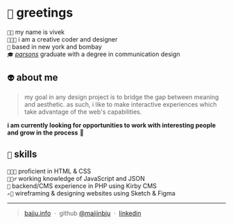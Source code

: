 # `🐉` greetings
`👋🏾` my name is vivek<br>
`👨🏾‍💻` i am a creative coder and designer<br>
`🏡` based in new york and bombay<br>
`🎓` *[parsons](https://www.newschool.edu/parsons/)* graduate with a degree in communication design

## `👽` about me
> my goal in any design project is to bridge the gap between meaning and aesthetic. as such, i like to make interactive experiences which take advantage of the web's capabilities.
 
**i am currently looking for opportunities to work with interesting people and grow in the process** 🌺

## `🎨` skills

`👨🏾‍🎨` proficient in HTML & CSS<br>
`👷🏾‍♂️` working knowledge of JavaScript and JSON<br>
`🧱` backend/CMS experience in PHP using Kirby CMS<br>
`✍🏾` wireframing & designing websites using Sketch & Figma

---
> [bajju.info](https://www.bajju.info) &nbsp;&middot;&nbsp;
> github [@majiinbju](https://github.com/majiinbju) &nbsp;&middot;&nbsp;
> [linkedin](https://www.linkedin.com/in/vivek-bajaj-4a8035152/)
